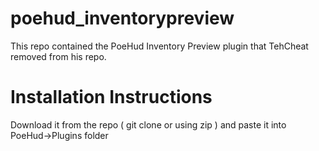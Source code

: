 # poehud_inventorypreview

This repo contained the PoeHud Inventory Preview plugin that TehCheat removed from his repo.

# Installation Instructions
Download it from the repo ( git clone or using zip ) and paste it into PoeHud->Plugins folder
